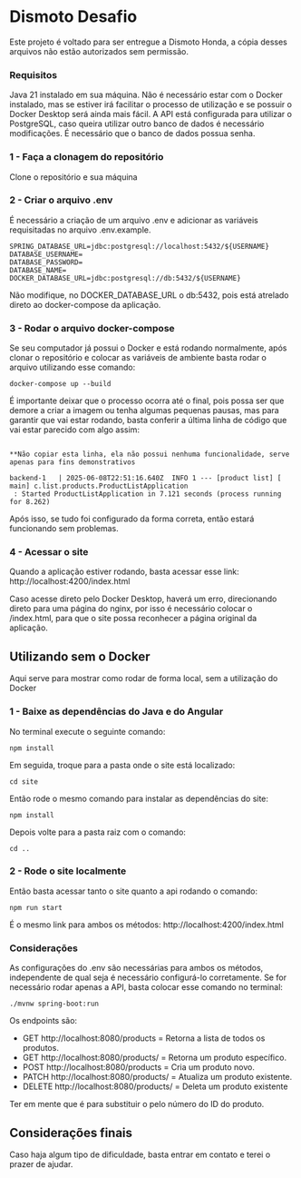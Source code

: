 # Dismoto Desafio

Este projeto é voltado para ser entregue a Dismoto Honda, a cópia desses arquivos não estão autorizados sem permissão.

### Requisitos
Java 21 instalado em sua máquina.
Não é necessário estar com o Docker instalado, mas se estiver irá facilitar o processo de utilização e se possuir o Docker Desktop será ainda mais fácil.
A API está configurada para utilizar o PostgreSQL, caso queira utilizar outro banco de dados é necessário modificações.
É necessário que o banco de dados possua senha.

### 1 - Faça a clonagem do repositório
Clone o repositório e sua máquina

### 2 - Criar o arquivo .env
É necessário a criação de um arquivo .env e adicionar as variáveis requisitadas no arquivo .env.example.

```
SPRING_DATABASE_URL=jdbc:postgresql://localhost:5432/${USERNAME}
DATABASE_USERNAME=
DATABASE_PASSWORD=
DATABASE_NAME=
DOCKER_DATABASE_URL=jdbc:postgresql://db:5432/${USERNAME}
```

Não modifique, no DOCKER_DATABASE_URL o db:5432, pois está atrelado direto ao docker-compose da aplicação.

### 3 - Rodar o arquivo docker-compose
Se seu computador já possui o Docker e está rodando normalmente, após clonar o repositório e colocar as variáveis de ambiente basta rodar o arquivo utilizando esse comando:

```
docker-compose up --build
```

É importante deixar que o processo ocorra até o final, pois possa ser que demore a criar a imagem ou tenha algumas pequenas pausas, mas para garantir que vai estar rodando, 
basta conferir a última linha de código que vai estar parecido com algo assim:
```

**Não copiar esta linha, ela não possui nenhuma funcionalidade, serve apenas para fins demonstrativos

backend-1   | 2025-06-08T22:51:16.640Z  INFO 1 --- [product list] [           main] c.list.products.ProductListApplication  
 : Started ProductListApplication in 7.121 seconds (process running for 8.262)
```

Após isso, se tudo foi configurado da forma correta, então estará funcionando sem problemas.

### 4 - Acessar o site
Quando a aplicação estiver rodando, basta acessar esse link:
http://localhost:4200/index.html

Caso acesse direto pelo Docker Desktop, haverá um erro, direcionando direto para uma página do nginx, por isso é necessário colocar o /index.html, 
para que o site possa reconhecer a página original da aplicação.

## Utilizando sem o Docker

Aqui serve para mostrar como rodar de forma local, sem a utilização do Docker

### 1 - Baixe as dependências do Java e do Angular
No terminal execute o seguinte comando:

```
npm install
```

Em seguida, troque para a pasta onde o site está localizado:

```
cd site
```

Então rode o mesmo comando para instalar as dependências do site:

```
npm install
```

Depois volte para a pasta raiz com o comando:

```
cd ..
```

### 2 - Rode o site localmente
Então basta acessar tanto o site quanto a api rodando o comando:

```
npm run start
```

É o mesmo link para ambos os métodos: http://localhost:4200/index.html

### Considerações
As configurações do .env são necessárias para ambos os métodos, independente de qual seja é necessário configurá-lo corretamente.
Se for necessário rodar apenas a API, basta colocar esse comando no terminal:

```
./mvnw spring-boot:run
```

Os endpoints são:

- GET http://localhost:8080/products = Retorna a lista de todos os produtos.
- GET http://localhost:8080/products/<number> = Retorna um produto específico.
- POST http://localhost:8080/products = Cria um produto novo.
- PATCH http://localhost:8080/products/<number> = Atualiza um produto existente.
- DELETE http://localhost:8080/products/<number> = Deleta um produto existente

Ter em mente que é para substituir o <number> pelo número do ID do produto.


## Considerações finais
Caso haja algum tipo de dificuldade, basta entrar em contato e terei o prazer de ajudar.

